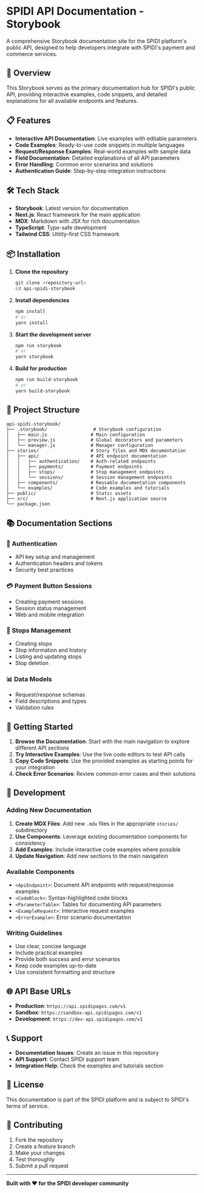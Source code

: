 # SPIDI API Documentation - Storybook



A comprehensive Storybook documentation site for the SPIDI platform's public API, designed to help developers integrate with SPIDI's payment and commerce services.

## 🚀 Overview

This Storybook serves as the primary documentation hub for SPIDI's public API, providing interactive examples, code snippets, and detailed explanations for all available endpoints and features.

## 📋 Features

- **Interactive API Documentation**: Live examples with editable parameters
- **Code Examples**: Ready-to-use code snippets in multiple languages
- **Request/Response Examples**: Real-world examples with sample data
- **Field Documentation**: Detailed explanations of all API parameters
- **Error Handling**: Common error scenarios and solutions
- **Authentication Guide**: Step-by-step integration instructions

## 🛠️ Tech Stack

- **Storybook**: Latest version for documentation
- **Next.js**: React framework for the main application
- **MDX**: Markdown with JSX for rich documentation
- **TypeScript**: Type-safe development
- **Tailwind CSS**: Utility-first CSS framework

## 📦 Installation

1. **Clone the repository**
   ```bash
   git clone <repository-url>
   cd api-spidi-storybook
   ```

2. **Install dependencies**
   ```bash
   npm install
   # or
   yarn install
   ```

3. **Start the development server**
   ```bash
   npm run storybook
   # or
   yarn storybook
   ```

4. **Build for production**
   ```bash
   npm run build-storybook
   # or
   yarn build-storybook
   ```

## 📁 Project Structure

```
api-spidi-storybook/
├── .storybook/                 # Storybook configuration
│   ├── main.js                # Main configuration
│   ├── preview.js             # Global decorators and parameters
│   └── manager.js             # Manager configuration
├── stories/                   # Story files and MDX documentation
│   ├── api/                   # API endpoint documentation
│   │   ├── authentication/    # Auth-related endpoints
│   │   ├── payments/          # Payment endpoints
│   │   ├── stops/             # Stop management endpoints
│   │   └── sessions/          # Session management endpoints
│   ├── components/            # Reusable documentation components
│   └── examples/              # Code examples and tutorials
├── public/                    # Static assets
├── src/                       # Next.js application source
└── package.json
```

## 📚 Documentation Sections

### 🔐 Authentication
- API key setup and management
- Authentication headers and tokens
- Security best practices

### 💳 Payment Button Sessions
- Creating payment sessions
- Session status management
- Web and mobile integration

### 🛑 Stops Management
- Creating stops
- Stop information and history
- Listing and updating stops
- Stop deletion

### 📊 Data Models
- Request/response schemas
- Field descriptions and types
- Validation rules

## 🎯 Getting Started

1. **Browse the Documentation**: Start with the main navigation to explore different API sections
2. **Try Interactive Examples**: Use the live code editors to test API calls
3. **Copy Code Snippets**: Use the provided examples as starting points for your integration
4. **Check Error Scenarios**: Review common error cases and their solutions

## 🔧 Development

### Adding New Documentation

1. **Create MDX Files**: Add new `.mdx` files in the appropriate `stories/` subdirectory
2. **Use Components**: Leverage existing documentation components for consistency
3. **Add Examples**: Include interactive code examples where possible
4. **Update Navigation**: Add new sections to the main navigation

### Available Components

- `<ApiEndpoint>`: Document API endpoints with request/response examples
- `<CodeBlock>`: Syntax-highlighted code blocks
- `<ParameterTable>`: Tables for documenting API parameters
- `<ExampleRequest>`: Interactive request examples
- `<ErrorExample>`: Error scenario documentation

### Writing Guidelines

- Use clear, concise language
- Include practical examples
- Provide both success and error scenarios
- Keep code examples up-to-date
- Use consistent formatting and structure

## 🌐 API Base URLs

- **Production**: `https://api.spidipagos.com/v1`
- **Sandbox**: `https://sandbox-api.spidipagos.com/v1`
- **Development**: `https://dev-api.spidipagos.com/v1`

## 📞 Support

- **Documentation Issues**: Create an issue in this repository
- **API Support**: Contact SPIDI support team
- **Integration Help**: Check the examples and tutorials section

## 📄 License

This documentation is part of the SPIDI platform and is subject to SPIDI's terms of service.

## 🤝 Contributing

1. Fork the repository
2. Create a feature branch
3. Make your changes
4. Test thoroughly
5. Submit a pull request

---

**Built with ❤️ for the SPIDI developer community**
